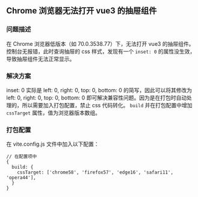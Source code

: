 ## Chrome 浏览器无法打开 vue3 的抽屉组件

### 问题描述

在 Chrome 浏览器低版本（如 70.0.3538.77）下，无法打开 vue3 的抽屉组件。控制台无报错，此时查询抽屉的 css 样式，发现有一个 `inset: 0` 的属性没生效，导致抽屉组件无法正常显示。

### 解决方案

inset: 0 实际是 left: 0, right: 0, top: 0, bottom: 0 的简写，因此可以将其修改为 left: 0, right: 0, top: 0, bottom: 0 即可解决兼容性问题。因为是在打包时自动处理的，所以需要加入打包配置，禁止 css 代码转化。
 `build` 并在打包配置中增加 `cssTarget` 属性，值为浏览器版本数组。

### 打包配置

在 vite.config.js 文件中加入以下配置：

```
// 在配置项中
{
  build: {
    cssTarget: ['chrome58', 'firefox57', 'edge16', 'safari11', 'opera44'],
  }
}
```
